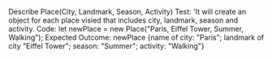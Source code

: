 Describe Place(City, Landmark, Season, Activity)
Test: 'It will create an object for each place visied that includes city, landmark, season and activity.
Code: let newPlace = new Place("Paris, Eiffel Tower, Summer, Walking");
Expected Outcome: newPlace {name of city: "Paris"; landmark of city "Eiffel Tower"; season: "Summer"; activity: "Walking"} 

